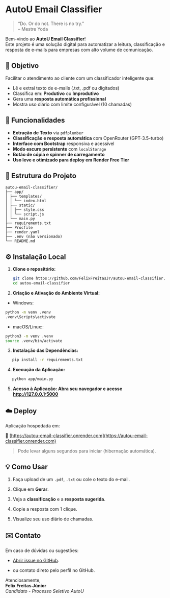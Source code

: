 # AutoU Email Classifier

> “Do. Or do not. There is no try.”  
> – Mestre Yoda

Bem-vindo ao **AutoU Email Classifier**!  
Este projeto é uma solução digital para automatizar a leitura, classificação e resposta de e-mails para empresas com alto volume de comunicação.

## 🎯 Objetivo

Facilitar o atendimento ao cliente com um classificador inteligente que:

- Lê e extrai texto de e-mails (.txt, .pdf ou digitados)
- Classifica em: **Produtivo** ou **Improdutivo**
- Gera uma **resposta automática profissional**
- Mostra uso diário com limite configurável (10 chamadas)

## 🚀 Funcionalidades

- **Extração de Texto** via `pdfplumber`
- **Classificação e resposta automática** com OpenRouter (GPT-3.5-turbo)
- **Interface com Bootstrap** responsiva e acessível
- **Modo escuro persistente** com `localStorage`
- **Botão de cópia e spinner de carregamento**
- **Uso leve e otimizado para deploy em Render Free Tier**

## 🧱 Estrutura do Projeto

```
autou-email-classifier/
├── app/
│ ├── templates/
│ │ └── index.html
│ ├── static/
│ │ ├── style.css
│ │ └── script.js
│ └── main.py
├── requirements.txt
├── Procfile
├── render.yaml
├── .env (não versionado)
└── README.md

```

## ⚙️ Instalação Local

1. **Clone o repositório:**
   ```bash
   git clone https://github.com/FelixFreitasJr/autou-email-classifier.git
   cd autou-email-classifier 

2. **Criação e Ativação do Ambiente Virtual:**

- Windows:
```bash
python -m venv .venv
.venv\Scripts\activate
```

- macOS/Linux::
```bash
python3 -m venv .venv
source .venv/bin/activate
```

3. **Instalação das Dependências:**
```bash
   pip install -r requirements.txt 
```

4. **Execução da Aplicação:**
```bash
   python app/main.py 
```

5. **Acesso à Aplicação: Abra seu navegador e acesse http://127.0.0.1:5000**


## ☁️ Deploy

Aplicação hospedada em:

🔗 [https://autou-email-classifier.onrender.com](https://autou-email-classifier.onrender.com)

> Pode levar alguns segundos para iniciar (hibernação automática).

## 💡 Como Usar

1. Faça upload de um `.pdf`, `.txt` ou cole o texto do e-mail.

2. Clique em **Gerar**.

2. Veja a **classificação** e a **resposta sugerida**.

2. Copie a resposta com 1 clique.

2. Visualize seu uso diário de chamadas.

## ✉️ Contato

Em caso de dúvidas ou sugestões:

- [Abrir issue no GitHub](https://github.com/FelixFreitasJr/autou-email-classifier/issues).

- ou contato direto pelo perfil no GitHub.


Atenciosamente,  
**Felix Freitas Júnior**  
*Candidato - Processo Seletivo AutoU*
